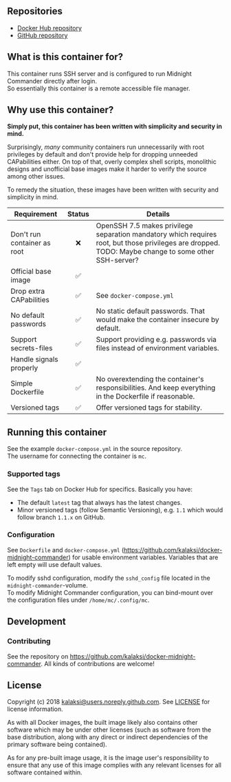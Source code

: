 
## Repositories
- [Docker Hub repository](https://hub.docker.com/r/kalaksi/midnight-commander/)
- [GitHub repository](https://github.com/kalaksi/docker-midnight-commander)

## What is this container for?
This container runs SSH server and is configured to run Midnight Commander directly after login.  
So essentially this container is a remote accessible file manager.  

## Why use this container?
**Simply put, this container has been written with simplicity and security in mind.**

Surprisingly, _many_ community containers run unnecessarily with root privileges by default and don't provide help for dropping unneeded CAPabilities either.
On top of that, overly complex shell scripts, monolithic designs and unofficial base images make it harder to verify the source among other issues.

To remedy the situation, these images have been written with security and simplicity in mind.

|Requirement                   |Status|Details|
|------------------------------|:----:|-------|
|Don't run container as root   |❌    | OpenSSH 7.5 makes privilege separation mandatory which requires root, but those privileges are dropped. TODO: Maybe change to some other SSH-server? |
|Official base image           |✅    | |
|Drop extra CAPabilities       |✅    | See ```docker-compose.yml``` |
|No default passwords          |✅    | No static default passwords. That would make the container insecure by default.|
|Support secrets-files         |✅    | Support providing e.g. passwords via files instead of environment variables.|
|Handle signals properly       |✅    | |
|Simple Dockerfile             |✅    | No overextending the container's responsibilities. And keep everything in the Dockerfile if reasonable. |
|Versioned tags                |✅    | Offer versioned tags for stability.|

## Running this container
See the example ```docker-compose.yml``` in the source repository.  
The username for connecting the container is ```mc```.

### Supported tags
See the ```Tags``` tab on Docker Hub for specifics. Basically you have:
- The default ```latest``` tag that always has the latest changes.
- Minor versioned tags (follow Semantic Versioning), e.g. ```1.1``` which would follow branch ```1.1.x``` on GitHub.

### Configuration
See ```Dockerfile``` and ```docker-compose.yml``` (<https://github.com/kalaksi/docker-midnight-commander>) for usable environment variables. Variables that are left empty will use default values.  
  
To modify sshd configuration, modify the ```sshd_config``` file located in the ```midnight-commander```-volume.  
To modify Midnight Commander configuration, you can bind-mount over the configuration files under ```/home/mc/.config/mc```.  

## Development

### Contributing
See the repository on <https://github.com/kalaksi/docker-midnight-commander>.
All kinds of contributions are welcome!

## License
Copyright (c) 2018 kalaksi@users.noreply.github.com. See [LICENSE](https://github.com/kalaksi/docker-midnight-commander/blob/master/LICENSE) for license information.  

As with all Docker images, the built image likely also contains other software which may be under other licenses (such as software from the base distribution, along with any direct or indirect dependencies of the primary software being contained).  
  
As for any pre-built image usage, it is the image user's responsibility to ensure that any use of this image complies with any relevant licenses for all software contained within.

